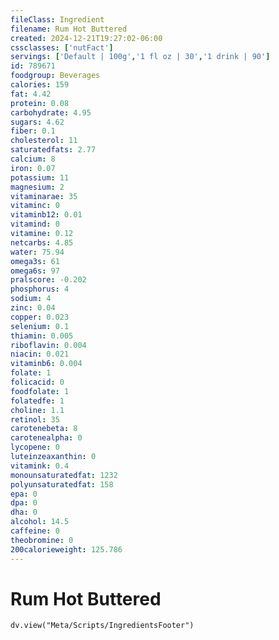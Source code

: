 ```yaml
---
fileClass: Ingredient
filename: Rum Hot Buttered
created: 2024-12-21T19:27:02-06:00
cssclasses: ['nutFact']
servings: ['Default | 100g','1 fl oz | 30','1 drink | 90']
id: 789671
foodgroup: Beverages
calories: 159
fat: 4.42
protein: 0.08
carbohydrate: 4.95
sugars: 4.62
fiber: 0.1
cholesterol: 11
saturatedfats: 2.77
calcium: 8
iron: 0.07
potassium: 11
magnesium: 2
vitaminarae: 35
vitaminc: 0
vitaminb12: 0.01
vitamind: 0
vitamine: 0.12
netcarbs: 4.85
water: 75.94
omega3s: 61
omega6s: 97
pralscore: -0.202
phosphorus: 4
sodium: 4
zinc: 0.04
copper: 0.023
selenium: 0.1
thiamin: 0.005
riboflavin: 0.004
niacin: 0.021
vitaminb6: 0.004
folate: 1
folicacid: 0
foodfolate: 1
folatedfe: 1
choline: 1.1
retinol: 35
carotenebeta: 8
carotenealpha: 0
lycopene: 0
luteinzeaxanthin: 0
vitamink: 0.4
monounsaturatedfat: 1232
polyunsaturatedfat: 158
epa: 0
dpa: 0
dha: 0
alcohol: 14.5
caffeine: 0
theobromine: 0
200calorieweight: 125.786
---
```


# Rum Hot Buttered

```dataviewjs
dv.view("Meta/Scripts/IngredientsFooter")
```